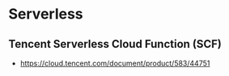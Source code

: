 # Serverless

## Tencent Serverless Cloud Function (SCF)

- <https://cloud.tencent.com/document/product/583/44751>
